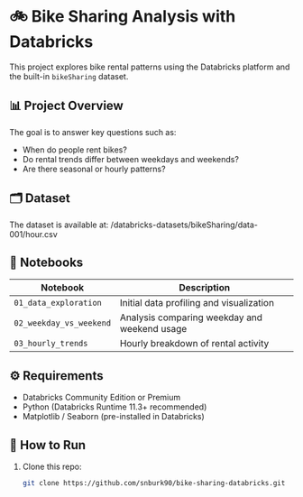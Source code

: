 # 🚲 Bike Sharing Analysis with Databricks

This project explores bike rental patterns using the Databricks platform and the built-in `bikeSharing` dataset.

## 📊 Project Overview

The goal is to answer key questions such as:
- When do people rent bikes?
- Do rental trends differ between weekdays and weekends?
- Are there seasonal or hourly patterns?

## 🗂️ Dataset
The dataset is available at: /databricks-datasets/bikeSharing/data-001/hour.csv

## 🧠 Notebooks

| Notebook | Description |
|----------|-------------|
| `01_data_exploration` | Initial data profiling and visualization |
| `02_weekday_vs_weekend` | Analysis comparing weekday and weekend usage |
| `03_hourly_trends` | Hourly breakdown of rental activity |

## ⚙️ Requirements

- Databricks Community Edition or Premium
- Python (Databricks Runtime 11.3+ recommended)
- Matplotlib / Seaborn (pre-installed in Databricks)

## 📝 How to Run

1. Clone this repo:
   ```bash
   git clone https://github.com/snburk90/bike-sharing-databricks.git
